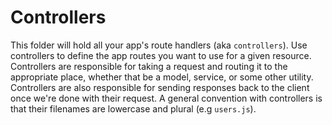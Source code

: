 # Controllers

This folder will hold all your app's route handlers (aka `controllers`). Use controllers to define the app routes you want to use for a given resource. Controllers are responsible for taking a request and routing it to the appropriate place, whether that be a model, service, or some other utility. Controllers are also responsible for sending responses back to the client once we're done with their request.  A general convention with controllers is that their filenames are lowercase and plural (e.g `users.js`).

<!-- // Router, express
// charcs, model
// (req/res, const/await, res.send(const))
//.post/insert (req.body)
//.get ALL
//.get id (req.params.id)
//.patch (req.params.id, req.body)
//.delete (req.params.id) -->